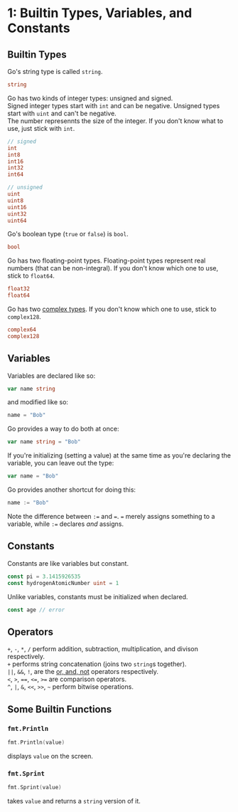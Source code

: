# 1: Builtin Types, Variables, and Constants
## Builtin Types
Go's string type is called `string`.
```go
string
```

Go has two kinds of integer types: unsigned and signed.  
Signed integer types start with `int` and can be negative. Unsigned types start with `uint` and can't be negative.  
The number represennts the size of the integer. If you don't know what to use, just stick with `int`.
```go
// signed
int
int8
int16
int32
int64

// unsigned
uint
uint8
uint16
uint32
uint64
```

Go's boolean type (`true` or `false`) is `bool`.

```go
bool
```

Go has two floating-point types. Floating-point types represent real numbers (that can be non-integral). If you don't know which one to use, stick to `float64`.
```go
float32
float64
```

Go has two [complex types](https://en.wikipedia.org/wiki/Complex_number). If you don't know which one to use, stick to `complex128`.
```go
complex64
complex128
```

## Variables
Variables are declared like so:

```go
var name string
```

and modified like so:

```go
name = "Bob"
```

Go provides a way to do both at once:

```go
var name string = "Bob"
```

If you're initializing (setting a value) at the same time as you're declaring the variable, you can leave out the type:

```go
var name = "Bob"
```

Go provides another shortcut for doing this:

```go
name := "Bob"
```

Note the difference between `:=` and `=`. `=` merely assigns something to a variable, while `:=` declares *and* assigns.

## Constants
Constants are like variables but constant.

```go
const pi = 3.1415926535
const hydrogenAtomicNumber uint = 1
```

Unlike variables, constants must be initialized when declared.

```go
const age // error
```

## Operators
`+`, `-`, `*`, `/` perform addition, subtraction, multiplication, and divison respectively.  
`+` performs string concatenation (joins two `string`s together).  
`||`, `&&`, `!`, are the <ins>or, and, not</ins> operators respectively.  
`<`, `>`, `==`, `<=`, `>=` are comparison operators.  
`^`, `|`, `&`, `<<`, `>>`, `~` perform bitwise operations.  

## Some Builtin Functions
### `fmt.Println`
```go
fmt.Println(value)
```

displays `value` on the screen.

### `fmt.Sprint`
```go
fmt.Sprint(value)
```

takes `value` and returns a `string` version of it.
